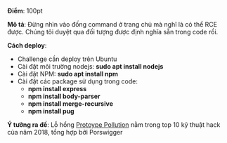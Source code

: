  **Điểm**: 100pt

**Mô tả**: Đừng nhìn vào đống command ở trang chủ mà nghĩ là có thể RCE được. Chúng tôi duyệt qua đối tượng được định nghĩa sẵn trong code rồi.

**Cách deploy**:

- Challenge cần deploy trên Ubuntu
- Cài đặt môi trường nodejs: **sudo apt install nodejs**
- Cài đặt NPM: **sudo apt install npm**
- Cài đặt các package sử dụng trong code:
  - **npm install express**
  - **npm install body-parser**
  - **npm install merge-recursive**
  - **npm install pug**

**Ý tưởng ra đề**: Lỗ hổng [Protoype Pollution](https://github.com/HoLyVieR/prototype-pollution-nsec18/blob/master/paper/JavaScript_prototype_pollution_attack_in_NodeJS.pdf) nằm trong top 10 kỹ thuật hack của năm 2018, tổng hợp bởi Porswigger

